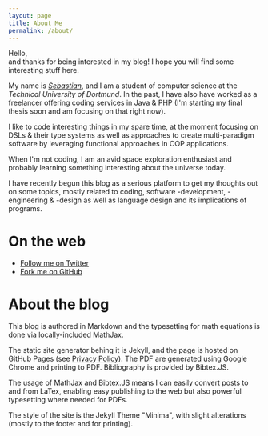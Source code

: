 ```yaml
---
layout: page
title: About Me
permalink: /about/
---
```


Hello,  
and thanks for being interested in my blog! I hope you will find some interesting stuff here.

My name is [*Sebastian*](/legal/), and I am a student of computer science at the *Technical University of Dortmund*.
In the past, I have also have worked as a freelancer offering coding services in Java & PHP 
(I'm starting my final thesis soon and am focusing on that right now).

I like to code interesting things in my spare time, at the moment focusing on DSLs & their type systems as well as
approaches to create multi-paradigm software by leveraging functional approaches in OOP applications.

When I'm not coding, I am an avid space exploration enthusiast and probably learning something interesting about
the universe today.

I have recently begun this blog as a serious platform to get my thoughts out on some topics, mostly related to
coding, software -development, -engineering & -design as well as language design and its implications of programs.


# On the web

* [Follow me on Twitter](https://twitter.com/NetzwergX)
* [Fork me on GitHub](https://github.com/NetzwergX)

# About the blog

This blog is authored in Markdown and the typesetting for math equations is done via locally-included MathJax.

The static site generator behing it is Jekyll, and the page is hosted on GitHub Pages (see [Privacy Policy](/legal/)).
The PDF are generated using Google Chrome and printing to PDF. Bibliography is provided by Bibtex.JS.

The usage of MathJax and Bibtex.JS means I can easily convert posts to and from LaTex, enabling easy publishing to
the web but also powerful typesetting where needed for PDFs.

The style of the site is the Jekyll Theme "Minima", with slight alterations (mostly to the footer and for printing).